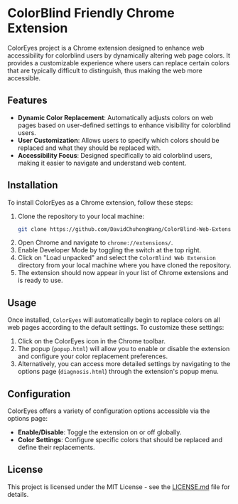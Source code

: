 # ColorBlind Friendly Chrome Extension

ColorEyes project is a Chrome extension designed to enhance web accessibility for colorblind users by dynamically altering web page colors. It provides a customizable experience where users can replace certain colors that are typically difficult to distinguish, thus making the web more accessible.

## Features

- **Dynamic Color Replacement**: Automatically adjusts colors on web pages based on user-defined settings to enhance visibility for colorblind users.
- **User Customization**: Allows users to specify which colors should be replaced and what they should be replaced with.
- **Accessibility Focus**: Designed specifically to aid colorblind users, making it easier to navigate and understand web content.

## Installation

To install ColorEyes as a Chrome extension, follow these steps:

1. Clone the repository to your local machine:
   ```bash
   git clone https://github.com/DavidChuhongWang/ColorBlind-Web-Extension.git
   ```
2. Open Chrome and navigate to `chrome://extensions/`.
3. Enable Developer Mode by toggling the switch at the top right.
4. Click on "Load unpacked" and select the `ColorBlind Web Extension` directory from your local machine where you have cloned the repository.
5. The extension should now appear in your list of Chrome extensions and is ready to use.

## Usage

Once installed, `ColorEyes` will automatically begin to replace colors on all web pages according to the default settings. To customize these settings:

1. Click on the ColorEyes icon in the Chrome toolbar.
2. The popup (`popup.html`) will allow you to enable or disable the extension and configure your color replacement preferences.
3. Alternatively, you can access more detailed settings by navigating to the options page (`diagnosis.html`) through the extension's popup menu.

## Configuration

ColorEyes offers a variety of configuration options accessible via the options page:

- **Enable/Disable**: Toggle the extension on or off globally.
- **Color Settings**: Configure specific colors that should be replaced and define their replacements.

## License

This project is licensed under the MIT License - see the [LICENSE.md](LICENSE.md) file for details.
